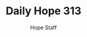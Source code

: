 ---
image: /assets/img/daily-hope-default-artwork.png
title: Daily Hope 313
number: 313
categories:
  - Daily Hope
author: Hope Staff
notes: Daily Hope 313
embed: >-
  <iframe src="https://open.spotify.com/embed/episode/06NXkNWN3gURtXB7s15wr2?utm_source=generator" width="400px" height="102px" frameborder=“0" scrolling=“no”></iframe>
---